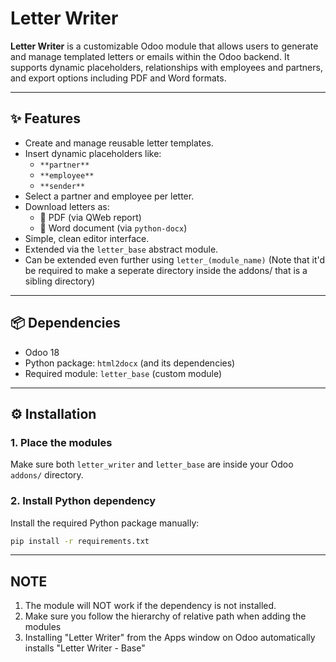 # Letter Writer

**Letter Writer** is a customizable Odoo module that allows users to generate and manage templated letters or emails within the Odoo backend. It supports dynamic placeholders, relationships with employees and partners, and export options including PDF and Word formats.

---

## ✨ Features

- Create and manage reusable letter templates.
- Insert dynamic placeholders like:
  - `**partner**`
  - `**employee**`
  - `**sender**`
- Select a partner and employee per letter.
- Download letters as:
  - 📄 PDF (via QWeb report)
  - 📝 Word document (via `python-docx`)
- Simple, clean editor interface.
- Extended via the `letter_base` abstract module.
- Can be extended even further using `letter_(module_name)` (Note that it'd be required to make a seperate directory inside the addons/ that is a sibling directory)

---

## 📦 Dependencies

- Odoo 18
- Python package: `html2docx` (and its dependencies)
- Required module: `letter_base` (custom module)

---

## ⚙️ Installation

### 1. Place the modules

Make sure both `letter_writer` and `letter_base` are inside your Odoo `addons/` directory.

### 2. Install Python dependency

Install the required Python package manually:

```bash
pip install -r requirements.txt
```

---
## NOTE

1. The module will NOT work if the dependency is not installed.
2. Make sure you follow the hierarchy of relative path when adding the modules
3. Installing "Letter Writer" from the Apps window on Odoo automatically installs "Letter Writer - Base"